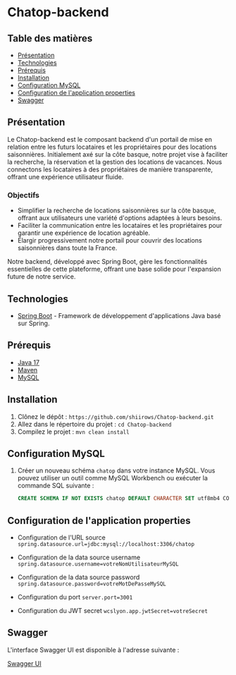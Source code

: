 # Chatop-backend

## Table des matières

- [Présentation](#présentation)
- [Technologies](#technologies)
- [Prérequis](#prérequis)
- [Installation](#installation)
- [Configuration MySQL](#configuration-MySQL)
- [Configuration de l'application properties](#configuration-de-lapplication-properties)
- [Swagger](#swagger)

## Présentation

Le Chatop-backend est le composant backend d'un portail de mise en relation entre les futurs locataires et les propriétaires pour des locations saisonnières. Initialement axé sur la côte basque, notre projet vise à faciliter la recherche, la réservation et la gestion des locations de vacances. Nous connectons les locataires à des propriétaires de manière transparente, offrant une expérience utilisateur fluide.

### Objectifs

- Simplifier la recherche de locations saisonnières sur la côte basque, offrant aux utilisateurs une variété d'options adaptées à leurs besoins.
- Faciliter la communication entre les locataires et les propriétaires pour garantir une expérience de location agréable.
- Élargir progressivement notre portail pour couvrir des locations saisonnières dans toute la France.

Notre backend, développé avec Spring Boot, gère les fonctionnalités essentielles de cette plateforme, offrant une base solide pour l'expansion future de notre service.

## Technologies

- [Spring Boot](https://spring.io/projects/spring-boot) - Framework de développement d'applications Java basé sur Spring.


## Prérequis

- [Java 17](https://www.oracle.com/java/)
- [Maven](https://maven.apache.org/)
- [MySQL](https://www.mysql.com/)

## Installation

1. Clônez le dépôt : `https://github.com/shiirows/Chatop-backend.git`
2. Allez dans le répertoire du projet : `cd Chatop-backend`
3. Compilez le projet : `mvn clean install`

## Configuration MySQL

1. Créer un nouveau schéma `chatop` dans votre instance MySQL. Vous pouvez utiliser un outil comme MySQL Workbench ou exécuter la commande SQL suivante :

   ```sql
   CREATE SCHEMA IF NOT EXISTS chatop DEFAULT CHARACTER SET utf8mb4 COLLATE utf8mb4_unicode_ci;


## Configuration de l'application properties

- Configuration de l'URL source
`spring.datasource.url=jdbc:mysql://localhost:3306/chatop`

- Configuration de la data source username
`spring.datasource.username=votreNomUtilisateurMySQL`

- Configuration de la data source password
`spring.datasource.password=votreMotDePasseMySQL`

- Configuration du port
`server.port=3001`

- Configuration du JWT secret
`wcslyon.app.jwtSecret=votreSecret`

## Swagger

L'interface Swagger UI est disponible à l'adresse suivante :

[Swagger UI](http://localhost:8080/swagger-ui/)
